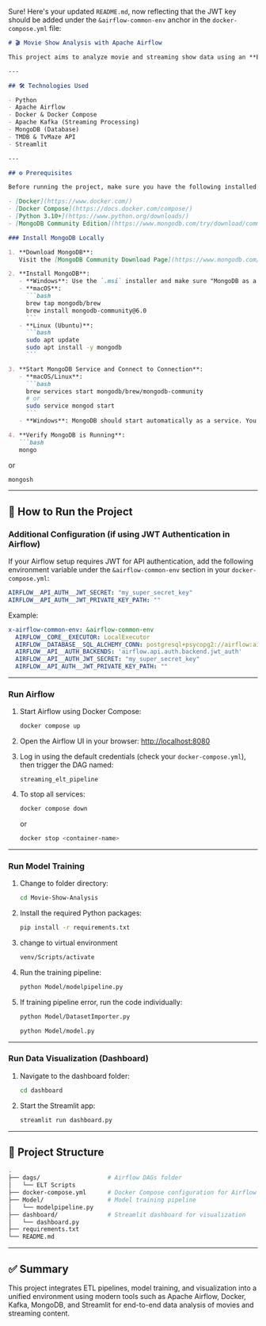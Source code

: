 Sure! Here's your updated `README.md`, now reflecting that the JWT key should be added under the `&airflow-common-env` anchor in the `docker-compose.yml` file:

````markdown
# 🎬 Movie Show Analysis with Apache Airflow

This project aims to analyze movie and streaming show data using an **ETL (Extract, Transform, Load)** pipeline executed through **Apache Airflow**. The pipeline extracts data from sources, transforms it, and stores it for further analysis.

---

## 🛠️ Technologies Used

- Python  
- Apache Airflow  
- Docker & Docker Compose  
- Apache Kafka (Streaming Processing)  
- MongoDB (Database)  
- TMDB & TvMaze API  
- Streamlit  

---

## ⚙️ Prerequisites

Before running the project, make sure you have the following installed:

- [Docker](https://www.docker.com/)
- [Docker Compose](https://docs.docker.com/compose/)
- [Python 3.10+](https://www.python.org/downloads/)
- [MongoDB Community Edition](https://www.mongodb.com/try/download/community)

### Install MongoDB Locally

1. **Download MongoDB**:  
   Visit the [MongoDB Community Download Page](https://www.mongodb.com/try/download/community) and download the version for your operating system.

2. **Install MongoDB**:
   - **Windows**: Use the `.msi` installer and make sure "MongoDB as a Service" is checked.
   - **macOS**:
     ```bash
     brew tap mongodb/brew
     brew install mongodb-community@6.0
     ```
   - **Linux (Ubuntu)**:
     ```bash
     sudo apt update
     sudo apt install -y mongodb
     ```

3. **Start MongoDB Service and Connect to Connection**:
   - **macOS/Linux**:
     ```bash
     brew services start mongodb/brew/mongodb-community
     # or
     sudo service mongod start
     ```
   - **Windows**: MongoDB should start automatically as a service. You can verify via `services.msc`.

4. **Verify MongoDB is Running**:
   ```bash
   mongo
````

or

```bash
mongosh
```

---

## 🚀 How to Run the Project

### Additional Configuration (if using JWT Authentication in Airflow)

If your Airflow setup requires JWT for API authentication, add the following environment variable under the `&airflow-common-env` section in your `docker-compose.yml`:

```yaml
AIRFLOW__API_AUTH__JWT_SECRET: "my_super_secret_key"
AIRFLOW__API_AUTH__JWT_PRIVATE_KEY_PATH: ""
```

Example:

```yaml
x-airflow-common-env: &airflow-common-env
  AIRFLOW__CORE__EXECUTOR: LocalExecutor
  AIRFLOW__DATABASE__SQL_ALCHEMY_CONN: postgresql+psycopg2://airflow:airflow@postgres/airflow
  AIRFLOW__API__AUTH_BACKENDS: 'airflow.api.auth.backend.jwt_auth'
  AIRFLOW__API__AUTH_JWT_SECRET: "my_super_secret_key"
  AIRFLOW__API_AUTH__JWT_PRIVATE_KEY_PATH: ""
```

---

### Run Airflow

1. Start Airflow using Docker Compose:

   ```bash
   docker compose up
   ```

2. Open the Airflow UI in your browser:
   [http://localhost:8080](http://localhost:8080)

3. Log in using the default credentials (check your `docker-compose.yml`), then trigger the DAG named:

   ```
   streaming_elt_pipeline
   ```

4. To stop all services:

   ```bash
   docker compose down
   ```

   or

   ```bash
   docker stop <container-name>
   ```

---

### Run Model Training
1. Change to folder directory:

   ```bash
   cd Movie-Show-Analysis
   ```

2. Install the required Python packages:

   ```bash
   pip install -r requirements.txt
   ```

3. change to virtual environment

   ```bash
   venv/Scripts/activate
   ```

4. Run the training pipeline:

   ```bash
   python Model/modelpipeline.py
   ```

5. If training pipeline error, run the code individually:

   ```bash
   python Model/DatasetImporter.py
   ```
   ```bash
   python Model/model.py
   ```

---

### Run Data Visualization (Dashboard)

1. Navigate to the dashboard folder:

   ```bash
   cd dashboard
   ```

2. Start the Streamlit app:

   ```bash
   streamlit run dashboard.py
   ```

---

## 📁 Project Structure

```bash
.
├── dags/                   # Airflow DAGs folder
│   └── ELT Scripts
├── docker-compose.yml      # Docker Compose configuration for Airflow
├── Model/                  # Model training pipeline
│   └── modelpipeline.py
├── dashboard/              # Streamlit dashboard for visualization
│   └── dashboard.py
├── requirements.txt
└── README.md
```

---

## ✅ Summary

This project integrates ETL pipelines, model training, and visualization into a unified environment using modern tools such as Apache Airflow, Docker, Kafka, MongoDB, and Streamlit for end-to-end data analysis of movies and streaming content.

